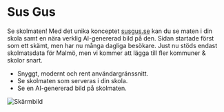 # Sus Gus
Se skolmaten! Med det unika konceptet [susgus.se](https://susgus.se) kan du se maten i din skola samt en nära verklig AI-genererad bild på den. Sidan startade först som ett skämt, men har nu många dagliga besökare. Just nu stöds endast skolmatsdata för Malmö, men vi kommer att lägga till fler kommuner & skolor snart.
 
 - Snyggt, modernt och rent användargränssnitt.
 - Se skolmaten som serveras i din skola.
 - Se en AI-genererad bild på skolmaten.
 
![Skärmbild](https://user-images.githubusercontent.com/93738720/215199873-b9f97921-12c0-44af-b9fd-ec8b7efc7495.png)
